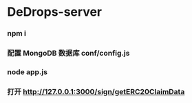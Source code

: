 # DeDrops-server
 
### npm i
### 配置 MongoDB 数据库 conf/config.js
### node app.js
### 打开 http://127.0.0.1:3000/sign/getERC20ClaimData